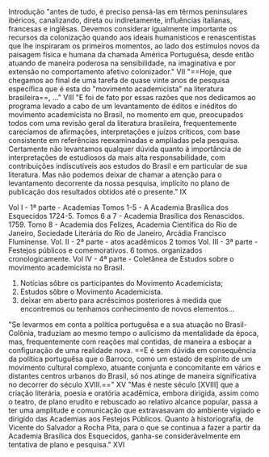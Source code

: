 Introdução
"antes de tudo, é preciso pensá-las em têrmos peninsulares ibéricos, canalizando, direta ou indiretamente, influências italianas, francesas e inglêsas. Devemos considerar igualmente importante os recursos da colonização quando aos ideais humanísticos e renascentistas que lhe inspiraram os primeiros momentos, ao lado dos estímulos novos da paisagem física e humana da chamada América Portuguêsa, desde então atuando de maneira poderosa na sensibilidade, na imaginativa e por extensão no comportamento afetivo colonizador." VII
"==Hoje, que chegamos ao final de uma tarefa de quase vinte anos de pesquisa específica que é esta do "movimento academicista" na literatura brasileira==, ..." VIII
"E foi de fato por essas razões que nos dedicamos ao programa levado a cabo de um levantamento de éditos e inéditos do movimento academicista no Brasil, no momento em que, preocupados todos com uma revisão geral da literatura brasileira, frequentemente carecíamos de afirmações, interpretações e juízos críticos, com base consistente em referências reexaminadas e ampliadas pela pesquisa. Certamente não levantamos qualquer dúvida quanto à importância de interpretações de estudiosos da mais alta responsabilidade, com contribuições indiscutíveis aos estudos do Brasil e em particular de sua literatura. Mas não podemos deixar de chamar a atenção para o levantamento decorrente da nossa pesquisa, implícito no plano de publicação dos resultados obtidos até o presente." IX

Vol I - 1ª parte - Academias
Tomos 1-5 - A Academia Brasílica dos Esquecidos 1724-5.
Tomos 6 a 7 - Academia Brasílica dos Renascidos. 1759.
Tomo 8 - Academia dos Felizes, Academia Científica do Rio de Janeiro, Sociedade Literária do Rio de Janeiro, Arcádia Francisco Fluminense.
Vol. II - 2ª parte - atos acadêmicos
2 tomos
Vol. III - 3ª parte - Festejos públicos e comemorativos.
6 tomos. organizados cronologicamente. 
Vol IV - 4ª parte - Coletânea de Estudos sobre o movimento academicista no Brasil.
1. Notícias sôbre os participantes do Movimento Academicista;
2. Estudos sôbre o Movimento Academicista.
3. deixar em aberto para acréscimos posteriores à medida que encontremos ou tenhamos conhecimento de novos elementos...

"Se levarmos em conta a política portuguêsa e a sua atuação no Brasil-Colônia, traduziam ao mesmo tempo o aulicismo da mentalidade da época, mas, frequentemente com reações mal contidas, de maneira a esboçar a configuração de uma realidade nova. ==E é sem dúvida em consequência da política portuguêsa que o Barroco, como um estado de espírito de um movimento cultural complexo, atuante conjunta e concomitante em vários e distantes centros urbanos do Brasil, só nos atinge de maneira significativa no decorrer do século XVIII.==" XV
"Mas é neste século [XVIII] que a criação literária, poesia e oratória acadêmica, embora dirigida, assim como o teatro, de plano erudito e rebuscado ao relativo alcance popular, passa a ter uma amplitude e comunicação que extravasavam do ambiente vigiado e dirigido das Academias aos Festejos Públicos. Quanto à historiografia, de Vicente do Salvador a Rocha Pita, para o que se continua a fazer a partir da Academia Brasílica dos Esquecidos, ganha-se consideràvelmente em tentativa de plano e pesquisa." XVI
